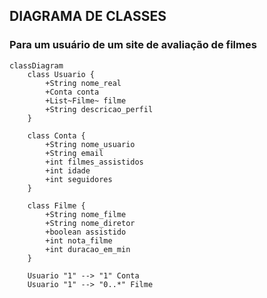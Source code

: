## DIAGRAMA DE CLASSES

### Para um usuário de um site de avaliação de filmes 

```mermaid
classDiagram
    class Usuario {
        +String nome_real
        +Conta conta
        +List~Filme~ filme
        +String descricao_perfil
    }

    class Conta {
        +String nome_usuario
        +String email
        +int filmes_assistidos
        +int idade
        +int seguidores
    }

    class Filme {
        +String nome_filme
        +String nome_diretor
        +boolean assistido
        +int nota_filme
        +int duracao_em_min
    }

    Usuario "1" --> "1" Conta
    Usuario "1" --> "0..*" Filme
```